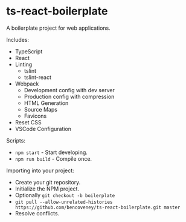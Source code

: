 # ts-react-boilerplate

A boilerplate project for web applications.

Includes:
- TypeScript
- React
- Linting
  - tslint
  - tslint-react
- Webpack
  - Development config with dev server
  - Production config with compression
  - HTML Generation
  - Source Maps
  - Favicons
- Reset CSS
- VSCode Configuration

Scripts:
- `npm start` - Start developing.
- `npm run build` - Compile once.

Importing into your project:
- Create your git repository.
- Initialize the NPM project.
- Optionally `git checkout -b boilerplate`
- `git pull --allow-unrelated-histories https://github.com/bencoveney/ts-react-boilerplate.git master`
- Resolve conflicts.
